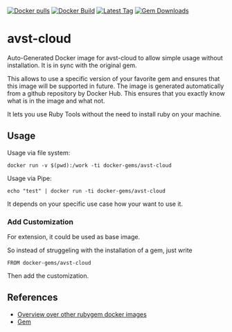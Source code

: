 [![Docker pulls](https://img.shields.io/docker/pulls/rubygem/avst-cloud.svg)](https://hub.docker.com/r/rubygem/avst-cloud/)
[![Docker Build](https://img.shields.io/docker/automated/rubygem/avst-cloud.svg)](https://hub.docker.com/r/rubygem/avst-cloud/)
[![Latest Tag](https://img.shields.io/github/tag/docker-rubygem/avst-cloud.svg)](https://hub.docker.com/r/rubygem/avst-cloud/)
[![Gem Downloads](https://img.shields.io/gem/dt/avst-cloud.svg)](https://rubygems.org/gems/avst-cloud/)
# avst-cloud

Auto-Generated Docker image for avst-cloud to allow simple usage without installation.
It is in sync with the original gem.

This allows to use a specific version of your favorite gem and ensures that this image will be supported in future.
The image is generated automatically from a github repository by Docker Hub.
This ensures that you exactly know what is in the image and what not.

It lets you use Ruby Tools without the need to install ruby on your machine.

## Usage

Usage via file system:

`docker run -v $(pwd):/work -ti docker-gems/avst-cloud`

Usage via Pipe:

`echo "test" | docker run -ti docker-gems/avst-cloud`

It depends on your specific use case how your want to use it.

### Add Customization

For extension, it could be used as base image.

So instead of struggeling with the installation of a gem, just write

`FROM docker-gems/avst-cloud`

Then add the customization.

## References

 - [Overview over other rubygem docker images](https://github.com/thinkbot/docker-rubygem)
 - [Gem](https://rubygems.org/gems/avst-cloud/)
